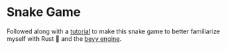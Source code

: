 # Snake Game
Followed along with a [tutorial](https://mbuffett.com/posts/bevy-snake-tutorial/) to make this snake game to better familiarize myself with Rust :crab: and the [bevy engine](https://github.com/bevyengine/bevy).
